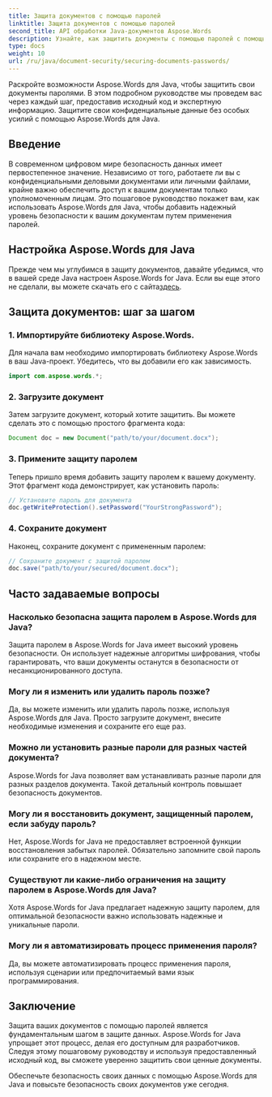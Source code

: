 ```yaml
---
title: Защита документов с помощью паролей
linktitle: Защита документов с помощью паролей
second_title: API обработки Java-документов Aspose.Words
description: Узнайте, как защитить документы с помощью паролей с помощью Aspose.Words для Java. Это пошаговое руководство включает исходный код и советы экспертов. Обеспечьте защиту своих данных.
type: docs
weight: 10
url: /ru/java/document-security/securing-documents-passwords/
---
```


Раскройте возможности Aspose.Words для Java, чтобы защитить свои документы паролями. В этом подробном руководстве мы проведем вас через каждый шаг, предоставив исходный код и экспертную информацию. Защитите свои конфиденциальные данные без особых усилий с помощью Aspose.Words для Java.


## Введение

В современном цифровом мире безопасность данных имеет первостепенное значение. Независимо от того, работаете ли вы с конфиденциальными деловыми документами или личными файлами, крайне важно обеспечить доступ к вашим документам только уполномоченным лицам. Это пошаговое руководство покажет вам, как использовать Aspose.Words для Java, чтобы добавить надежный уровень безопасности к вашим документам путем применения паролей.

## Настройка Aspose.Words для Java

 Прежде чем мы углубимся в защиту документов, давайте убедимся, что в вашей среде Java настроен Aspose.Words for Java. Если вы еще этого не сделали, вы можете скачать его с сайта[здесь](https://releases.aspose.com/words/Java/).

## Защита документов: шаг за шагом

### 1. Импортируйте библиотеку Aspose.Words.

Для начала вам необходимо импортировать библиотеку Aspose.Words в ваш Java-проект. Убедитесь, что вы добавили его как зависимость.

```java
import com.aspose.words.*;
```

### 2. Загрузите документ

Затем загрузите документ, который хотите защитить. Вы можете сделать это с помощью простого фрагмента кода:

```java
Document doc = new Document("path/to/your/document.docx");
```

### 3. Примените защиту паролем

Теперь пришло время добавить защиту паролем к вашему документу. Этот фрагмент кода демонстрирует, как установить пароль:

```java
// Установите пароль для документа
doc.getWriteProtection().setPassword("YourStrongPassword");
```

### 4. Сохраните документ

Наконец, сохраните документ с примененным паролем:

```java
// Сохраните документ с защитой паролем
doc.save("path/to/your/secured/document.docx");
```

## Часто задаваемые вопросы

### Насколько безопасна защита паролем в Aspose.Words для Java?

Защита паролем в Aspose.Words for Java имеет высокий уровень безопасности. Он использует надежные алгоритмы шифрования, чтобы гарантировать, что ваши документы останутся в безопасности от несанкционированного доступа.

### Могу ли я изменить или удалить пароль позже?

Да, вы можете изменить или удалить пароль позже, используя Aspose.Words для Java. Просто загрузите документ, внесите необходимые изменения и сохраните его еще раз.

### Можно ли установить разные пароли для разных частей документа?

Aspose.Words for Java позволяет вам устанавливать разные пароли для разных разделов документа. Такой детальный контроль повышает безопасность документов.

### Могу ли я восстановить документ, защищенный паролем, если забуду пароль?

Нет, Aspose.Words for Java не предоставляет встроенной функции восстановления забытых паролей. Обязательно запомните свой пароль или сохраните его в надежном месте.

### Существуют ли какие-либо ограничения на защиту паролем в Aspose.Words для Java?

Хотя Aspose.Words for Java предлагает надежную защиту паролем, для оптимальной безопасности важно использовать надежные и уникальные пароли.

### Могу ли я автоматизировать процесс применения пароля?

Да, вы можете автоматизировать процесс применения пароля, используя сценарии или предпочитаемый вами язык программирования.

## Заключение

Защита ваших документов с помощью паролей является фундаментальным шагом в защите данных. Aspose.Words for Java упрощает этот процесс, делая его доступным для разработчиков. Следуя этому пошаговому руководству и используя предоставленный исходный код, вы сможете уверенно защитить свои ценные документы.

Обеспечьте безопасность своих данных с помощью Aspose.Words для Java и повысьте безопасность своих документов уже сегодня.
